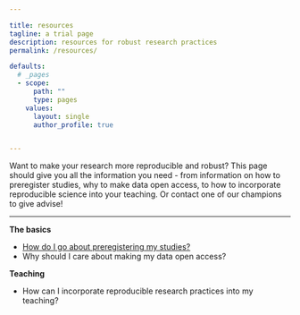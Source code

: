 ```yaml
---

title: resources
tagline: a trial page
description: resources for robust research practices
permalink: /resources/

defaults:
  # _pages
  - scope:
      path: ""
      type: pages
    values:
      layout: single
      author_profile: true


---
```


Want to make your research more reproducible and robust? This page should give you all the information you need - from information on how to preregister studies, why to make data open access, to how to incorporate reproducible science into your teaching. Or contact one of our champions to give advise!

---

**The basics**

* [How do I go about preregistering my studies?](resource_1.html)
* Why should I care about making my data open access?

**Teaching**

* How can I incorporate reproducible research practices into my teaching?
